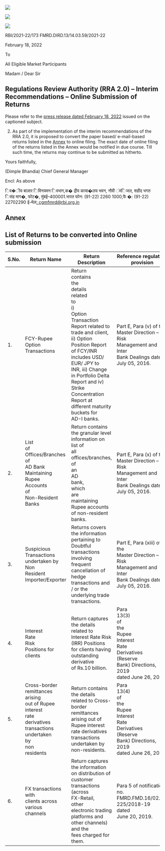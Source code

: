 ![](_page_0_Picture_0.jpeg)

![](_page_0_Picture_1.jpeg)

![](_page_0_Picture_3.jpeg)

RBI/2021-22/173 FMRD.DIRD.13/14.03.59/2021-22

February 18, 2022

To

All Eligible Market Participants

Madam / Dear Sir

## **Regulations Review Authority (RRA 2.0) – Interim Recommendations – Online Submission of Returns**

Please refer to the [press release dated February 18, 2022](https://rbi.org.in/Scripts/BS_PressReleaseDisplay.aspx?prid=53293) issued on the captioned subject.

2. As part of the implementation of the interim recommendations of the RRA 2.0, it is proposed to convert the paper based/ e-mail-based returns listed in the [Annex](#page-1-0) to online filing. The exact date of online filing of the returns listed in the Annex would be notified in due course. Till such time, the returns may continue to be submitted as hitherto.

Yours faithfully,

(Dimple Bhandia) Chief General Manager

Encl: As above

िव�ीय बाज़ार िविनयमन िवभाग,क� द्रीय काया�लय भवन, नौवी ंमंिजल, शहीद भगत िसंह माग�, फोट�, मुंबई–400001.भारत फोन: (91-22) 2260 1000,फै �: (91-22) 22702290 ई-मेल[: cgmfmrd@rbi.org.in](mailto:cgmfmrd@rbi.org.in)

## **Annex**

## **List of Returns to be converted into Online submission**

<span id="page-1-0"></span>

| S.No. | Return Name                                                                                                                                    | Return Description                                                                                                                                                                                                                                                                                                                | Reference regulatory<br>provision                                                                                                    |
|-------|------------------------------------------------------------------------------------------------------------------------------------------------|-----------------------------------------------------------------------------------------------------------------------------------------------------------------------------------------------------------------------------------------------------------------------------------------------------------------------------------|--------------------------------------------------------------------------------------------------------------------------------------|
| 1.    | FCY-Rupee<br>Option<br>Transactions                                                                                                            | Return<br>contains<br>the<br>details<br>related<br>to<br>i)<br>Option<br>Transaction Report related to trade and client, ii) Option<br>Position Report of FCY/INR includes USD/ EUR/ JPY to<br>INR, iii) Change in Portfolio Delta Report and iv) Strike<br>Concentration Report at different maturity buckets for<br>AD-I banks. | Part E, Para (v) of the<br>Master Direction – Risk<br>Management and Inter<br>Bank Dealings dated<br>July 05, 2016.                  |
| 2.    | List<br>of<br>Offices/Branches<br>of<br>AD Bank Maintaining<br>Rupee<br>Accounts<br>of<br>Non-Resident Banks                                   | Return contains the granular level information on list of<br>all<br>offices/branches,<br>of<br>an<br>AD<br>bank,<br>which<br>are<br>maintaining Rupee accounts of non-resident banks.                                                                                                                                             | Part E, Para (x) of the<br>Master Direction – Risk<br>Management and Inter<br>Bank Dealings dated<br>July 05, 2016.                  |
| 3.    | Suspicious<br>Transactions<br>undertaken by Non<br>Resident<br>Importer/Exporter                                                               | Returns covers the information pertaining to Doubtful<br>transactions involving frequent cancellation of hedge<br>transactions and / or the underlying trade transactions.                                                                                                                                                        | Part E, Para (xiii) of the<br>Master Direction – Risk<br>Management and Inter<br>Bank Dealings dated<br>July 05, 2016.               |
| 4.    | Interest<br>Rate<br>Risk<br>Positions for clients                                                                                              | Return captures the details related to Interest Rate Risk<br>(IRR) Positions for clients having outstanding derivative<br>of Rs.10 billion.                                                                                                                                                                                       | Para<br>13(3)<br>of<br>the<br>Rupee<br>Interest<br>Rate<br>Derivatives<br>(Reserve<br>Bank) Directions, 2019<br>dated June 26, 2019. |
| 5.    | Cross-border<br>remittances<br>arising<br>out of Rupee interest<br>rate<br>derivatives<br>transactions<br>undertaken<br>by<br>non<br>residents | Return contains the details related to Cross-border<br>remittances arising out of Rupee interest rate derivatives<br>transactions undertaken by non-residents.                                                                                                                                                                    | Para<br>13(4)<br>of<br>the<br>Rupee<br>Interest<br>Rate<br>Derivatives<br>(Reserve<br>Bank) Directions, 2019<br>dated June 26, 2019. |
| 6.    | FX transactions<br>with<br>clients across various<br>channels                                                                                  | Return captures the information on distribution of<br>customer<br>transactions<br>(across<br>FX-Retail,<br>other<br>electronic trading platforms and other channels) and the<br>fees charged for them.                                                                                                                            | Para 5 of notification<br>no.<br>FMRD.FMD.16/02.03.<br>225/2018-19<br>dated<br>June 20, 2019.                                        |